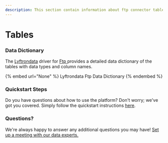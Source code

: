 ```yaml
---
description: This section contain information about ftp connector tables information
---
```


# Tables

### Data Dictionary

The [Lyftrondata](https://www.lyftrondata.com/) driver for [Ftp](None/)[ ](https://www.lyftrondata.com/integration/ftp/)provides a detailed data dictionary of the tables with data types and column names.

{% embed url="None" %}
Lyftrondata Ftp Data Dictionary
{% endembed %}

### Quickstart Steps

Do you have questions about how to use the platform? Don't worry; we've got you covered. Simply follow the quickstart instructions [here](../README.md).

### Questions? <a href="#questions" id="questions"></a>

We're always happy to answer any additional questions you may have! [Set up a meeting with our data experts.](https://www.lyftrondata.com/book-a-meeting/)

